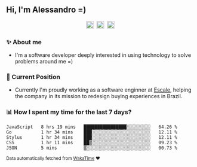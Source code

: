 ## Hi, I'm Alessandro =)

<p align="center">
  <a href="https://www.linkedin.com/in/alessandro-costa-dev/"><img src="https://img.shields.io/badge/-alessandro--costa--dev-%233f7ec6?style=flat-square&logo=Linkedin&logoColor=white" height="20"/></a>&nbsp;&nbsp;<a href="https://medium.com/@alessandro_costa"><img src="https://img.shields.io/badge/-%40alessandro__costa-%20black?style=flat-square&logo=Medium" height="20"/></a>&nbsp;&nbsp;<a href="mailto:alessandro96fc@gmail.com"><img src="https://img.shields.io/badge/-alessandro96fc%40gmail.com-%23c14438?style=flat-square&logo=Gmail&logoColor=white" height="20"/></a>
</p>

### :sparkles: About me

- I'm a software developer deeply interested in using technology to solve problems around me =)

### :office: Current Position 

-  Currently I'm proudly working as a software enginner at [Escale](https://github.com/escaletech), helping the company in its mission to redesign buying experiences in Brazil.

### :bar_chart: How I spent my time for the last 7 days?

<!--START_SECTION:waka-->
```text
JavaScript   8 hrs 19 mins   ████████████████░░░░░░░░░   64.26 % 
Go           1 hr 34 mins    ███░░░░░░░░░░░░░░░░░░░░░░   12.11 % 
Stylus       1 hr 34 mins    ███░░░░░░░░░░░░░░░░░░░░░░   12.11 % 
CSS          1 hr 11 mins    ██▒░░░░░░░░░░░░░░░░░░░░░░   09.23 % 
JSON         5 mins          ▒░░░░░░░░░░░░░░░░░░░░░░░░   00.73 % 
```
<!--END_SECTION:waka-->

<sub>Data automatically fetched from [WakaTime](https://wakatime.com/) :heart:</sub>
